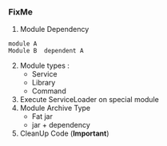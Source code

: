 ### FixMe
1. Module Dependency 
```text
module A 
Module B  dependent A  
```
2. Module types : 
   * Service
   * Library
   * Command 
3. Execute ServiceLoader on special module 
4. Module Archive Type
   * Fat jar
   * jar + dependency  
5. CleanUp Code (**Important**)